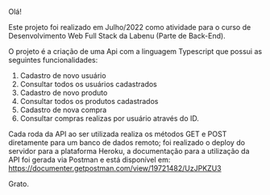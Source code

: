 Olá!

Este projeto foi realizado em Julho/2022 como atividade para o curso de Desenvolvimento Web Full Stack da Labenu (Parte de Back-End).

O projeto é a criação de uma Api com a linguagem Typescript que possui as seguintes funcionalidades:

1) Cadastro de novo usuário
2) Consultar todos os usuários cadastrados
3) Cadastro de novo produto
4) Consultar todos os produtos cadastrados
5) Cadastro de nova compra
6) Consultar compras realizas por usuário através do ID.

Cada roda da API ao ser utilizada realiza os métodos GET e POST diretamente para um banco de dados remoto; foi realizado o deploy do servidor para a plataforma Heroku, a documentação para a utilização da API foi gerada via Postman e está disponível em: https://documenter.getpostman.com/view/19721482/UzJPKZU3


Grato.
